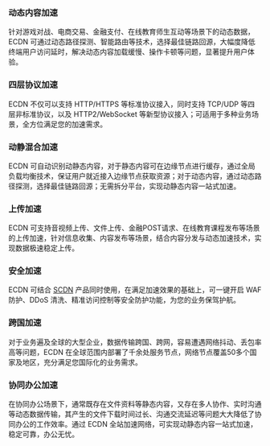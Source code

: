 ### 动态内容加速
 针对游戏对战、电商交易、金融支付、在线教育师生互动等场景下的动态数据，ECDN 可通过动态路径探测、智能路由等技术，选择最佳链路回源，大幅度降低终端用户访问延时，解决动态内容加载缓慢、操作卡顿等问题，显著提升用户体验。
 
### 四层协议加速
ECDN 不仅可以支持 HTTP/HTTPS 等标准协议接入，同时支持 TCP/UDP 等四层非标准协议，以及 HTTP2/WebSocket 等新型协议接入；可适用于多种业务场景，全方位满足您的加速需求。

### 动静混合加速
ECDN 可自动识别动静态内容，对于静态内容可在边缘节点进行缓存，通过全局负载均衡技术，保证用户就近接入边缘节点获取资源；对于动态内容，通过动态路径探测，选择最佳链路回源；无需拆分平台，实现动静态内容一站式加速。

### 上传加速
ECDN 可支持音视频上传、文件上传、金融POST请求、在线教育课程发布等场景的上传加速，针对信息收集、内容发布等场景，结合内容分发与动态加速技术，实现数据极速稳定上传。
 
### 安全加速
ECDN 可结合 [SCDN](https://cloud.tencent.com/product/scdn) 产品同时使用，在满足加速效果的基础上，可一键开启 WAF 防护、DDoS 清洗、精准访问控制等安全防护功能，为您的业务保驾护航。
 
### 跨国加速
对于业务遍及全球的大型企业，数据传输跨国、跨网，容易遭遇网络抖动、丢包率高等问题，ECDN 在全球范围内部署了千余处服务节点，网络节点覆盖50多个国家及地区，充分满足您国际化的业务需求。
 
### 协同办公加速
在协同办公场景下，通常既存在文件资料等静态内容，又存在多人协作、实时沟通等动态数据传输，其产生的文件下载时间过长、沟通交流延迟等问题大大降低了协同办公的工作效率。通过 ECDN 全站加速网络，可实现动静态内容一站式加速，稳定可靠，办公无忧。
 
